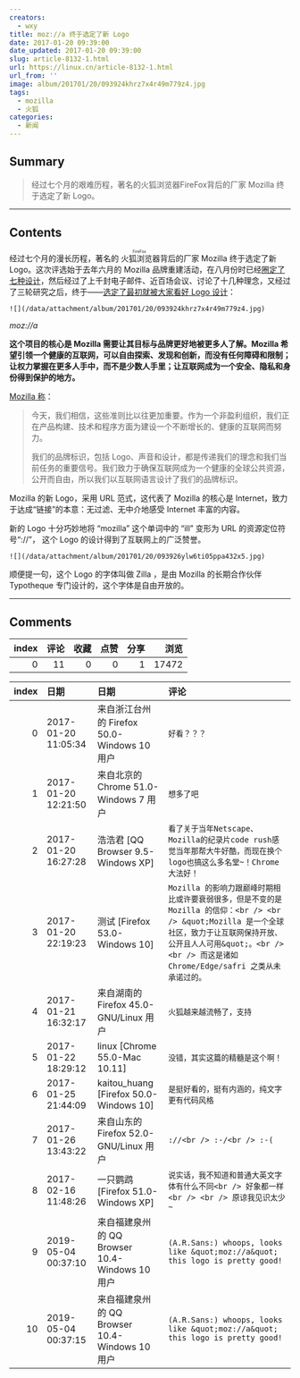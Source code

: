 ```yaml
---
creators:
  - wxy
title: moz://a 终于选定了新 Logo
date: 2017-01-20 09:39:00
date_updated: 2017-01-20 09:39:00
slug: article-8132-1.html
url: https://linux.cn/article-8132-1.html
url_from: ''
image: album/201701/20/093924khrz7x4r49m779z4.jpg
tags:
  - mozilla
  - 火狐
categories:
  - 新闻
---
```


## Summary

> 经过七个月的艰难历程，著名的火狐浏览器FireFox背后的厂家 Mozilla 终于选定了新 Logo。

***

<!-- more -->

## Contents

经过七个月的漫长历程，著名的<ruby> 火狐浏览器 <rt>  FireFox </rt></ruby>背后的厂家 Mozilla 终于选定了新 Logo。这次评选始于去年六月的 Mozilla 品牌重建活动，在八月份时已经[圈定了七种设计](https://linux.cn/article-7703-1.html)，然后经过了上千封电子邮件、近百场会议、讨论了十几种理念，又经过了三轮研究之后，终于——[选定了最初就被大家看好 Logo 设计](https://blog.mozilla.org/opendesign/arrival/)：

`![](/data/attachment/album/201701/20/093924khrz7x4r49m779z4.jpg)`

*moz://a*

**这个项目的核心是 Mozilla 需要让其目标与品牌更好地被更多人了解。Mozilla 希望引领一个健康的互联网，可以自由探索、发现和创新，而没有任何障碍和限制；让权力掌握在更多人手中，而不是少数人手里；让互联网成为一个安全、隐私和身份得到保护的地方。**

[Mozilla 称](https://blog.mozilla.org/opendesign/arrival/)：

> 
> 今天，我们相信，这些准则比以往更加重要。作为一个非盈利组织，我们正在产品构建、技术和程序方面为建设一个不断增长的、健康的互联网而努力。
> 
> 
> 我们的品牌标识，包括 Logo、声音和设计，都是传递我们的理念和我们当前任务的重要信号。我们致力于确保互联网成为一个健康的全球公共资源，公开而自由，所以我们以互联网语言设计了我们的品牌标识。
> 
> 
> 

Mozilla 的新 Logo，采用 URL 范式，这代表了 Mozilla 的核心是 Internet，致力于达成“链接”的本意：无过滤、无中介地感受 Internet 丰富的内容。

新的 Logo 十分巧妙地将 “mozilla” 这个单词中的 “ill” 变形为 URL 的资源定位符号“://”， 这个 Logo 的设计得到了互联网上的广泛赞誉。

`![](/data/attachment/album/201701/20/093926ylw6ti05ppa432x5.jpg)`

顺便提一句，这个 Logo 的字体叫做 Zilla ，是由 Mozilla 的长期合作伙伴 Typotheque 专门设计的，这个字体是自由开放的。

***

## Comments


|   index |   评论 |   收藏 |   点赞 |   分享 |   浏览 |
|--------:|-------:|-------:|-------:|-------:|-------:|
|       0 |     11 |      0 |      0 |      1 |  17472 |

|   index | 日期                | 日期                                           | 评论                                                                                                                                                                                                                                 |
|--------:|:--------------------|:-----------------------------------------------|:-------------------------------------------------------------------------------------------------------------------------------------------------------------------------------------------------------------------------------------|
|       0 | 2017-01-20 11:05:34 | 来自浙江台州的 Firefox 50.0-Windows 10 用户    | `好看？？？`                                                                                                                                                                                                                         |
|       1 | 2017-01-20 12:21:50 | 来自北京的 Chrome 51.0-Windows 7 用户          | `想多了吧`                                                                                                                                                                                                                           |
|       2 | 2017-01-20 16:27:28 | 浩浩君 [QQ Browser 9.5-Windows XP]             | `看了关于当年Netscape、Mozilla的纪录片code rush感觉当年那帮大牛好酷，而现在换个logo也搞这么多名堂~！Chrome大法好！`                                                                                                                  |
|       3 | 2017-01-20 22:19:23 | 测试 [Firefox 53.0-Windows 10]                 | `Mozilla 的影响力跟巅峰时期相比或许要衰弱很多，但是不变的是 Mozilla 的信仰：<br /> <br /> &quot;Mozilla 是一个全球社区，致力于让互联网保持开放、公开且人人可用&quot;。<br /> <br /> 而这是诸如 Chrome/Edge/safri 之类从未承诺过的。` |
|       4 | 2017-01-21 16:32:17 | 来自湖南的 Firefox 45.0-GNU/Linux 用户         | `火狐越来越流畅了，支持`                                                                                                                                                                                                             |
|       5 | 2017-01-22 18:29:12 | linux [Chrome 55.0-Mac 10.11]                  | `没错，其实这篇的精髓是这个啊！`                                                                                                                                                                                                     |
|       6 | 2017-01-25 21:44:09 | kaitou_huang [Firefox 50.0-Windows 10]         | `是挺好看的，挺有内涵的，纯文字更有代码风格`                                                                                                                                                                                         |
|       7 | 2017-01-26 13:43:22 | 来自山东的 Firefox 52.0-GNU/Linux 用户         | `://<br /> :-/<br /> :-(`                                                                                                                                                                                                            |
|       8 | 2017-02-16 11:48:26 | 一只鹦鹉 [Firefox 51.0-Windows XP]             | `说实话，我不知道和普通大英文字体有什么不同<br /> 好象都一样<br /> <br /> 原谅我见识太少~`                                                                                                                                           |
|       9 | 2019-05-04 00:37:10 | 来自福建泉州的 QQ Browser 10.4-Windows 10 用户 | `(A.R.Sans:) whoops, looks like &quot;moz://a&quot; this logo is pretty good!`                                                                                                                                                       |
|      10 | 2019-05-04 00:37:15 | 来自福建泉州的 QQ Browser 10.4-Windows 10 用户 | `(A.R.Sans:) whoops, looks like &quot;moz://a&quot; this logo is pretty good!`                                                                                                                                                       |
